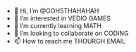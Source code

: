 - 👋 Hi, I’m @GOHSTHAHAHAH
- 👀 I’m interested in VEDIO GAMES
- 🌱 I’m currently learning MATH
- 💞️ I’m looking to collaborate on CODING
- 📫 How to reach me THOURGH EMAIL

<!---
GOHSTHAHAHAH/GOHSTHAHAHAH is a ✨ special ✨ repository because its `README.md` (this file) appears on your GitHub profile.
You can click the Preview link to take a look at your changes.
--->
